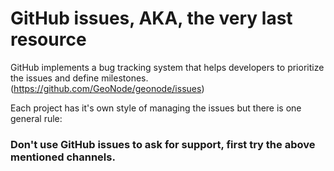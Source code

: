# GitHub issues, AKA, the very last resource

GitHub implements a bug tracking system that helps developers to prioritize the issues and define milestones.
(https://github.com/GeoNode/geonode/issues)

Each project has it's own style of managing the issues but there is one general rule: <!-- .element: class="fragment" data-fragment-index="2" -->

### Don't use GitHub issues to ask for support, first try the above mentioned channels. <!-- .element: class="fragment" data-fragment-index="3" -->
